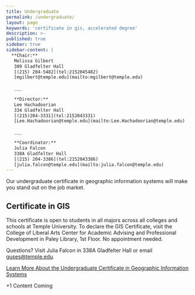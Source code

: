 ```yaml
---
title: Undergraduate
permalink: /undergraduate/
layout: page
keywords: 'certificate in gis, accelerated degree'
description: >- 
published: true
sidebar: true
sidebar-content: |
  **Chair:**  
   Melissa Gilbert  
   309 Gladfelter Hall  
   [(215) 204-5482](tel:2152045482)  
   [mgilbert@temple.edu](mailto:mgilbert@temple.edu)  
   
   ___
   
   **Director:**  
   Lee Hachadoorian  
   334 Gladfelter Hall    
   [(215)204-3331](tel:2152043331)
   [Lee.Hachadoorian@temple.edu](mailto:Lee.Hachadoorian@temple.edu)  
   
   ___

   **Coordinator:**  
   Julia Falcon  
   338A Gladfelter Hall    
   [(215) 204-3386](tel:2152043386)   
   [julia.falcon@temple.edu](mailto:julia.falcon@temple.edu)
---
```

Our undergraduate certificate in geographic information systems will make you stand out on the job market. 

## Certificate in GIS
This certificate is open to students in all majors across all colleges and schools at Temple University. To declare the GIS Certificate, visit the College of Liberal Arts Center for Academic Advising and Professional Development in Paley Library, 1st Floor. No appointment needed.

Questions? Visit Julia Falcon in 338A Gladfelter Hall or email [guses@temple.edu](mailto:guses@temple.edu).

[Learn More About the Undergraduate Certificate in Geographic Information Systems](http://bulletin.temple.edu/undergraduate/liberal-arts/geography-urban-studies/certificate-geographic-information-systems/)

+1 Content Coming
